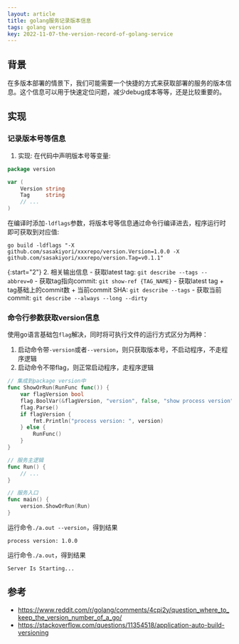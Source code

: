 ```yaml
---
layout: article
title: golang服务记录版本信息
tags: golang version
key: 2022-11-07-the-version-record-of-golang-service
---
```


## 背景
在多版本部署的情景下，我们可能需要一个快捷的方式来获取部署的服务的版本信息。这个信息可以用于快速定位问题，减少debug成本等等，还是比较重要的。

## 实现
### 记录版本号等信息
1. 实现:
在代码中声明版本号等变量:

```go
package version

var (
    Version string
    Tag     string
    // ...
)
```

在编译时添加```-ldflags```参数，将版本号等信息通过命令行编译进去，程序运行时即可获取到对应值:
```shell
go build -ldflags "-X github.com/sasakiyori/xxxrepo/version.Version=1.0.0 -X github.com/sasakiyori/xxxrepo/version.Tag=v0.1.1"
```

{:start="2"}
2. 相关输出信息
	- 获取latest tag: ```git describe --tags --abbrev=0```
    - 获取tag指向commit: ```git show-ref {TAG_NAME}```
    - 获取latest tag + tag基础上的commit数 + 当前commit SHA: ```git describe --tags```
	- 获取当前commit: ```git describe --always --long --dirty```


### 命令行参数获取version信息
使用go语言基础包```flag```解决，同时将可执行文件的运行方式区分为两种：
1. 启动命令带```-version```或者```--version```，则只获取版本号，不启动程序，不走程序逻辑
2. 启动命令不带flag，则正常启动程序，走程序逻辑

```go
// 集成到package version中
func ShowOrRun(RunFunc func()) {
    var flagVersion bool
    flag.BoolVar(&flagVersion, "version", false, "show process version")
    flag.Parse()
    if flagVersion {
    	fmt.Println("process version: ", version)
    } else {
    	RunFunc()	
    }
}

// 服务主逻辑
func Run() {
    // ...
}

// 服务入口
func main() {
    version.ShowOrRun(Run)
}
```

运行命令```./a.out --version```，得到结果
```
process version: 1.0.0
```

运行命令```./a.out```，得到结果
```
Server Is Starting...
```


## 参考
   - <https://www.reddit.com/r/golang/comments/4cpi2y/question_where_to_keep_the_version_number_of_a_go/>
   - <https://stackoverflow.com/questions/11354518/application-auto-build-versioning>